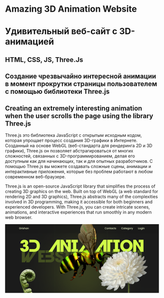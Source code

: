 # Amazing 3D Animation Website
# Удивительный веб-сайт с 3D-анимацией

## HTML, CSS, JS, Three.Js

## Создание чрезвычайно интересной анимации в момент прокрутки страницы пользователем с помощью библиотеки Three.js 

## Creating an extremely interesting animation when the user scrolls the page using the library Three.js

Three.js это библиотека JavaScript с открытым исходным кодом, которая упрощает процесс создания 3D-графики в Интернете. Созданный на основе WebGL (веб-стандарта для рендеринга 2D и 3D графики), Three.js он позволяет абстрагироваться от многих сложностей, связанных с 3D-программированием, делая его доступным как для начинающих, так и для опытных разработчиков. С помощью Three.js вы можете создавать сложные сцены, анимации и интерактивные приложения, которые без проблем работают в любом современном веб-браузере.

Three.js is an open-source JavaScript library that simplifies the process of creating 3D graphics on the web. Built on top of WebGL (a web standard for rendering 2D and 3D graphics), Three.js abstracts many of the complexities involved in 3D programming, making it accessible for both beginners and experienced developers. With Three.js, you can create intricate scenes, animations, and interactive experiences that run smoothly in any modern web browser.




![](./demo.bg.png)

